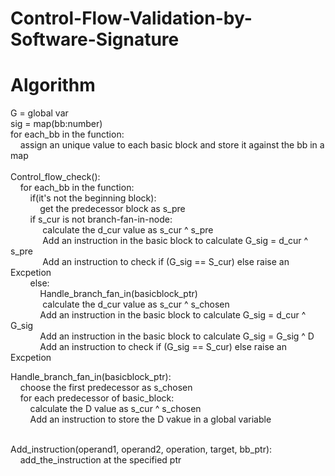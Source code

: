 # Control-Flow-Validation-by-Software-Signature
# Algorithm
G = global var </br> 
sig = map(bb:number) </br>
for each_bb in the function:</br>
  &nbsp;&nbsp;&nbsp;&nbsp;assign an unique value to each basic block and store it against the bb in a map </br>
 </br>
Control_flow_check():</br> 
  &nbsp;&nbsp;&nbsp;&nbsp;for each_bb in the function: </br>
    &nbsp;&nbsp;&nbsp;&nbsp;&nbsp;&nbsp;&nbsp;&nbsp;if(it's not the beginning block): </br>
      &nbsp;&nbsp;&nbsp;&nbsp;&nbsp;&nbsp;&nbsp;&nbsp;&nbsp;&nbsp;&nbsp;&nbsp;get the predecessor block as s_pre </br>
      &nbsp;&nbsp;&nbsp;&nbsp;&nbsp;&nbsp;&nbsp;&nbsp;if s_cur is not branch-fan-in-node: </br>
      &nbsp;&nbsp;&nbsp;&nbsp;&nbsp;&nbsp;&nbsp;&nbsp;&nbsp;&nbsp;&nbsp;&nbsp;  calculate the d_cur value as s_cur ^ s_pre </br> 
      &nbsp;&nbsp;&nbsp;&nbsp;&nbsp;&nbsp;&nbsp;&nbsp;&nbsp;&nbsp;&nbsp;&nbsp;  Add an instruction in the basic block to calculate G_sig = d_cur ^ s_pre </br>
       &nbsp;&nbsp;&nbsp;&nbsp;&nbsp;&nbsp;&nbsp;&nbsp;&nbsp;&nbsp;&nbsp;&nbsp; Add an instruction to check if (G_sig == S_cur) else raise an Excpetion </br>
      &nbsp;&nbsp;&nbsp;&nbsp;&nbsp;&nbsp;&nbsp;&nbsp;else: </br>
        &nbsp;&nbsp;&nbsp;&nbsp;&nbsp;&nbsp;&nbsp;&nbsp;&nbsp;&nbsp;&nbsp;&nbsp;Handle_branch_fan_in(basicblock_ptr) </br>
       &nbsp;&nbsp;&nbsp;&nbsp;&nbsp;&nbsp;&nbsp;&nbsp;&nbsp;&nbsp;&nbsp;&nbsp; calculate the d_cur value as s_cur ^ s_chosen </br>
        &nbsp;&nbsp;&nbsp;&nbsp;&nbsp;&nbsp;&nbsp;&nbsp;&nbsp;&nbsp;&nbsp;&nbsp;Add an instruction in the basic block to calculate G_sig = d_cur ^ G_sig </br>
        &nbsp;&nbsp;&nbsp;&nbsp;&nbsp;&nbsp;&nbsp;&nbsp;&nbsp;&nbsp;&nbsp;&nbsp;Add an instruction in the basic block to calculate G_sig = G_sig ^ D </br>
        &nbsp;&nbsp;&nbsp;&nbsp;&nbsp;&nbsp;&nbsp;&nbsp;&nbsp;&nbsp;&nbsp;&nbsp;Add an instruction to check if (G_sig == S_cur) else raise an Excpetion </br>
   
Handle_branch_fan_in(basicblock_ptr): </br>
  &nbsp;&nbsp;&nbsp;&nbsp;choose the first predecessor as s_chosen </br>
  &nbsp;&nbsp;&nbsp;&nbsp;for each predecessor of basic_block: </br>
    &nbsp;&nbsp;&nbsp;&nbsp;&nbsp;&nbsp;&nbsp;&nbsp;calculate the D value as s_cur ^ s_chosen </br>
    &nbsp;&nbsp;&nbsp;&nbsp;&nbsp;&nbsp;&nbsp;&nbsp;Add an instruction to store the D vakue in a global variable </br>
    </br>

Add_instruction(operand1, operand2, operation, target, bb_ptr): </br>
  &nbsp;&nbsp;&nbsp;&nbsp;add_the_instruction at the specified ptr </br>
    
    
  
